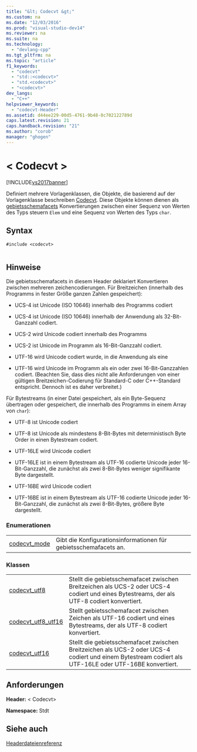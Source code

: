 ```yaml
---
title: "&lt; Codecvt &gt;"
ms.custom: na
ms.date: "12/03/2016"
ms.prod: "visual-studio-dev14"
ms.reviewer: na
ms.suite: na
ms.technology: 
  - "devlang-cpp"
ms.tgt_pltfrm: na
ms.topic: "article"
f1_keywords: 
  - "codecvt"
  - "std::<codecvt>"
  - "std.<codecvt>"
  - "<codecvt>"
dev_langs: 
  - "C++"
helpviewer_keywords: 
  - "codecvt-Header"
ms.assetid: d44ee229-00d5-4761-9b48-0c702122789d
caps.latest.revision: 21
caps.handback.revision: "21"
ms.author: "corob"
manager: "ghogen"
---
```

# &lt; Codecvt &gt;
[!INCLUDE[vs2017banner](../assembler/inline/includes/vs2017banner.md)]

Definiert mehrere Vorlagenklassen, die Objekte, die basierend auf der Vorlagenklasse beschreiben [Codecvt](../standard-library/codecvt-class.md). Diese Objekte können dienen als [gebietsschemafacets](../standard-library/locale-class.md#facet_class) Konvertierungen zwischen einer Sequenz von Werten des Typs steuern `Elem` und eine Sequenz von Werten des Typs `char`.  
  
## <a name="syntax"></a>Syntax  
  
```  
#include <codecvt>  
  
```  
  
## <a name="remarks"></a>Hinweise  
 Die gebietsschemafacets in diesem Header deklariert Konvertieren zwischen mehreren zeichencodierungen. Für Breitzeichen (innerhalb des Programms in fester Größe ganzen Zahlen gespeichert):  
  
-   UCS-4 ist Unicode (ISO 10646) innerhalb des Programms codiert  
  
-   UCS-4 ist Unicode (ISO 10646) innerhalb der Anwendung als 32-Bit-Ganzzahl codiert.  
  
-   UCS-2 wird Unicode codiert innerhalb des Programms  
  
-   UCS-2 ist Unicode im Programm als 16-Bit-Ganzzahl codiert.  
  
-   UTF-16 wird Unicode codiert wurde, in die Anwendung als eine  
  
-   UTF-16 wird Unicode im Programm als ein oder zwei 16-Bit-Ganzzahlen codiert. (Beachten Sie, dass dies nicht alle Anforderungen von einer gültigen Breitzeichen-Codierung für Standard-C oder C++-Standard entspricht. Dennoch ist es daher verbreitet.)  
  
 Für Bytestreams (in einer Datei gespeichert, als ein Byte-Sequenz übertragen oder gespeichert, die innerhalb des Programms in einem Array von `char`):  
  
-   UTF-8 ist Unicode codiert  
  
-   UTF-8 ist Unicode als mindestens 8-Bit-Bytes mit deterministisch Byte Order in einen Bytestream codiert.  
  
-   UTF-16LE wird Unicode codiert  
  
-   UTF-16LE ist in einem Bytestream als UTF-16 codierte Unicode jeder 16-Bit-Ganzzahl, die zunächst als zwei 8-Bit-Bytes weniger signifikante Byte dargestellt.  
  
-   UTF-16BE wird Unicode codiert  
  
-   UTF-16BE ist in einem Bytestream als UTF-16 codierte Unicode jeder 16-Bit-Ganzzahl, die zunächst als zwei 8-Bit-Bytes, größere Byte dargestellt.  
  
### <a name="enumerations"></a>Enumerationen  
  
|||  
|-|-|  
|[codecvt_mode](../Topic/%3Ccodecvt%3E%20enums.md#codecvt_mode_enumeration)|Gibt die Konfigurationsinformationen für gebietsschemafacets an.|  
  
### <a name="classes"></a>Klassen  
  
|||  
|-|-|  
|[codecvt_utf8](../Topic/%3Ccodecvt%3E%20functions.md#codecvt_utf8)|Stellt die gebietsschemafacet zwischen Breitzeichen als UCS-2 oder UCS-4 codiert und eines Bytestreams, der als UTF-8 codiert konvertiert.|  
|[codecvt_utf8_utf16](%3Ccodecvt%3E%20functions.md#codecvt_utf8_utf16)|Stellt gebietsschemafacet zwischen Zeichen als UTF-16 codiert und eines Bytestreams, der als UTF-8 codiert konvertiert.|  
|[codecvt_utf16](../Topic/%3Ccodecvt%3E%20functions.md#codecvt_utf16)|Stellt die gebietsschemafacet zwischen Breitzeichen als UCS-2 oder UCS-4 codiert und einem Bytestream codiert als UTF-16LE oder UTF-16BE konvertiert.|  
  
## <a name="requirements"></a>Anforderungen  
 **Header:** \< Codecvt>  
  
 **Namespace:** Stdt  
  
## <a name="see-also"></a>Siehe auch  
 [Headerdateienreferenz](../standard-library/cpp-standard-library-header-files.md)




